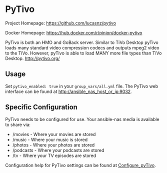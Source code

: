 
# PyTivo

Project Homepage:
<https://github.com/lucasnz/pytivo>

Docker Homepage:
<https://hub.docker.com/r/pinion/docker-pytivo>

PyTivo is both an HMO and GoBack server. Similar to TiVo Desktop pyTivo
loads many standard video compression codecs and outputs mpeg2 video to
the TiVo. However, pyTivo is able to load MANY more file types than TiVo
Desktop. <http://pytivo.org/>

## Usage

Set `pytivo_enabled: true` in your `group_vars/all.yml` file. The PyTivo
web interface can be found at <http://ansible_nas_host_or_ip:9032>.

## Specific Configuration

PyTivo needs to be configured for use. Your ansible-nas media is
available to share via:

* /movies - Where your movies are stored
* /music - Where your music is stored
* /photos - Where your photos are stored
* /podcasts - Where your podcasts are stored
* /tv - Where your TV episodes are stored

Configuration help for PyTivo settings can be found at [Configure_pyTivo](https://pytivo.sourceforge.io/wiki/index.php/Configure_pyTivo).
